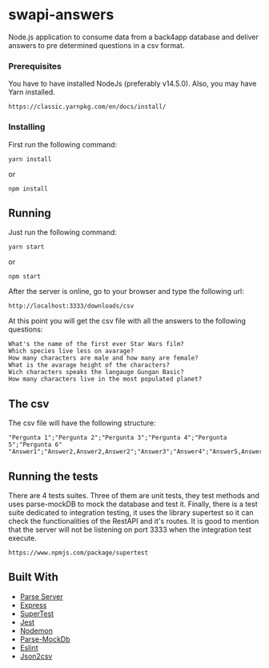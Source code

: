 # swapi-answers
Node.js application to consume data from a back4app database and deliver answers to pre determined questions in a csv format.


### Prerequisites

You have to have installed NodeJs (preferably v14.5.0). Also, you may have Yarn installed.

```
https://classic.yarnpkg.com/en/docs/install/
```

### Installing

First run the following command:
```
yarn install
```
or
```
npm install
```

## Running
Just run the following command:
```
yarn start 
```
or
```
npm start 
```
After the server is online, go to your browser and type the following url:
```
http://localhost:3333/downloads/csv
```
At this point you will get the csv file with all the answers to the following questions:
```
What's the name of the first ever Star Wars film?
Which species live less on avarage? 
How many characters are male and how many are female?
What is the avarage height of the characters?
Wich characters speaks the langauge Gungan Basic?
How many characters live in the most populated planet?
```
## The csv
The csv file will have the following structure:
```
"Pergunta 1";"Pergunta 2";"Pergunta 3";"Pergunta 4";"Pergunta 5";"Pergunta 6"
"Answer1";"Answer2,Answer2,Answer2";"Answer3";"Answer4";"Answer5,Answer5,Answer5";"Answer6"
```

## Running the tests

There are 4 tests suites. Three of them are unit tests, they test methods and uses parse-mockDB to mock the database and test it. Finally, there is a test suite dedicated to integration testing, it uses the library supertest so it can check the functionalities of the RestAPI and it's routes. 
It is good to mention that the server will not be listening on port 3333 when the integration test execute.
```
https://www.npmjs.com/package/supertest
```

## Built With

* [Parse Server](https://www.npmjs.com/package/parse)
* [Express](https://www.npmjs.com/package/express)
* [SuperTest](https://www.npmjs.com/package/supertest)
* [Jest](https://www.npmjs.com/package/jest)
* [Nodemon](https://www.npmjs.com/package/nodemon)
* [Parse-MockDb](https://www.npmjs.com/package/parse-mockdb)
* [Eslint](https://www.npmjs.com/package/eslint)
* [Json2csv](https://www.npmjs.com/package/json2csv)

